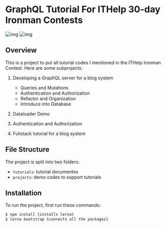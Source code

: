 # GraphQL Tutorial For ITHelp 30-day Ironman Contests

![img](https://ithelp.ithome.com.tw/images/ironman/10th/iron-logo-10th.png)
![img](https://ithelp.ithome.com.tw/upload/images/20181016/20111997WWqgh86nkr.png)

## Overview

This is a project to put all tutorial codes I mentioned in the ITHelp Ironman Contest. Here are some subprojects:

1. Developing a GraphQL server for a blog system

   - Queries and Mutations
   - Authentication and Authorization
   - Refactor and Organization
   - Introduce into Database

2. Dataloader Demo

3. Authentication and Authorization

4. Fullstack tutorial for a blog system

## File Structure

The project is split into two folders:

- `tutorials`: tutorial documentes
- `projects`: demo codes to support tutorials

## Installation

To run the project, first run these commands:

```bash
$ npm install (installs lerna)
$ lerna bootstrap (connects all the packages)
```
